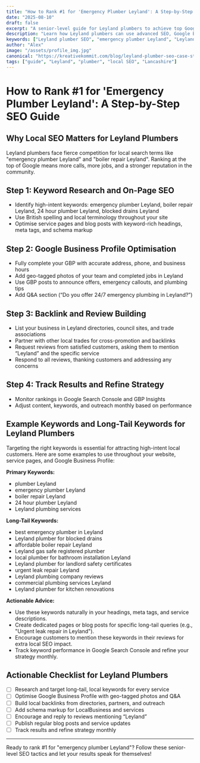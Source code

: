 ```yaml
---
title: "How to Rank #1 for 'Emergency Plumber Leyland': A Step-by-Step SEO Guide"
date: "2025-08-10"
draft: false
excerpt: "A senior-level guide for Leyland plumbers to achieve top Google rankings for high-intent local keywords, with actionable SEO strategies and British spelling."
description: "Learn how Leyland plumbers can use advanced SEO, Google Business Profile optimisation, and backlink tactics to rank #1 for 'emergency plumber Leyland' in 2025."
keywords: ["Leyland plumber SEO", "emergency plumber Leyland", "Leyland case study", "local SEO Leyland", "2025 SEO"]
author: "Alex"
image: "/assets/profile_img.jpg"
canonical: "https://kreativekommit.com/blog/leyland-plumber-seo-case-study"
tags: ["guide", "Leyland", "plumber", "local SEO", "Lancashire"]
---
```


# How to Rank #1 for 'Emergency Plumber Leyland': A Step-by-Step SEO Guide

## Why Local SEO Matters for Leyland Plumbers
Leyland plumbers face fierce competition for local search terms like "emergency plumber Leyland" and "boiler repair Leyland". Ranking at the top of Google means more calls, more jobs, and a stronger reputation in the community.

## Step 1: Keyword Research and On-Page SEO
- Identify high-intent keywords: emergency plumber Leyland, boiler repair Leyland, 24 hour plumber Leyland, blocked drains Leyland
- Use British spelling and local terminology throughout your site
- Optimise service pages and blog posts with keyword-rich headings, meta tags, and schema markup

## Step 2: Google Business Profile Optimisation
- Fully complete your GBP with accurate address, phone, and business hours
- Add geo-tagged photos of your team and completed jobs in Leyland
- Use GBP posts to announce offers, emergency callouts, and plumbing tips
- Add Q&A section (“Do you offer 24/7 emergency plumbing in Leyland?”)

## Step 3: Backlink and Review Building
- List your business in Leyland directories, council sites, and trade associations
- Partner with other local trades for cross-promotion and backlinks
- Request reviews from satisfied customers, asking them to mention “Leyland” and the specific service
- Respond to all reviews, thanking customers and addressing any concerns

## Step 4: Track Results and Refine Strategy
- Monitor rankings in Google Search Console and GBP Insights
- Adjust content, keywords, and outreach monthly based on performance

## Example Keywords and Long-Tail Keywords for Leyland Plumbers

Targeting the right keywords is essential for attracting high-intent local customers. Here are some examples to use throughout your website, service pages, and Google Business Profile:

**Primary Keywords:**
- plumber Leyland
- emergency plumber Leyland
- boiler repair Leyland
- 24 hour plumber Leyland
- Leyland plumbing services

**Long-Tail Keywords:**
- best emergency plumber in Leyland
- Leyland plumber for blocked drains
- affordable boiler repair Leyland
- Leyland gas safe registered plumber
- local plumber for bathroom installation Leyland
- Leyland plumber for landlord safety certificates
- urgent leak repair Leyland
- Leyland plumbing company reviews
- commercial plumbing services Leyland
- Leyland plumber for kitchen renovations

**Actionable Advice:**
- Use these keywords naturally in your headings, meta tags, and service descriptions.
- Create dedicated pages or blog posts for specific long-tail queries (e.g., "Urgent leak repair in Leyland").
- Encourage customers to mention these keywords in their reviews for extra local SEO impact.
- Track keyword performance in Google Search Console and refine your strategy monthly.

## Actionable Checklist for Leyland Plumbers
- [ ] Research and target long-tail, local keywords for every service
- [ ] Optimise Google Business Profile with geo-tagged photos and Q&A
- [ ] Build local backlinks from directories, partners, and outreach
- [ ] Add schema markup for LocalBusiness and services
- [ ] Encourage and reply to reviews mentioning “Leyland”
- [ ] Publish regular blog posts and service updates
- [ ] Track results and refine strategy monthly

---
Ready to rank #1 for "emergency plumber Leyland"? Follow these senior-level SEO tactics and let your results speak for themselves!
